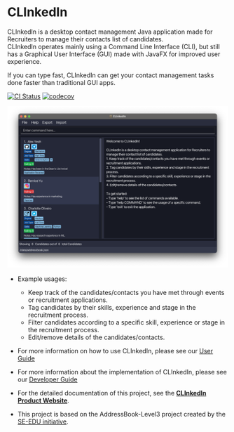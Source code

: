 # CLInkedIn

CLInkedIn is a desktop contact management Java application made for Recruiters to manage their contacts list of candidates.  
CLInkedIn operates mainly using a Command Line Interface (CLI), but still has a Graphical User Interface (GUI) made with JavaFX for improved user experience.

If you can type fast, CLInkedIn can get your contact management tasks done faster than
traditional GUI apps.

[![CI Status](https://github.com/se-edu/addressbook-level3/workflows/Java%20CI/badge.svg)](https://github.com/AY2223S1-CS2103T-T13-3/tp/actions)
[![codecov](https://codecov.io/gh/AY2223S1-CS2103T-T13-3/tp/branch/master/graph/badge.svg?token=3QKZJQZ9Q9)](https://codecov.io/gh/AY2223S1-CS2103T-T13-3/tp)

![Ui](docs/images/Ui.png)

* Example usages:
  * Keep track of the candidates/contacts you have met through events or recruitment applications.
  * Tag candidates by their skills, experience and stage in the recruitment process.
  * Filter candidates according to a specific skill, experience or stage in the recruitment process.
  * Edit/remove details of the candidates/contacts.

* For more information on how to use CLInkedIn, please see our [User Guide](https://ay2223s1-cs2103t-t13-3.github.io/tp/UserGuide.html)

* For more information about the implementation of CLInkedIn, please see our [Developer Guide](https://ay2223s1-cs2103t-t13-3.github.io/tp/DeveloperGuide.html)

* For the detailed documentation of this project, see the **[CLInkedIn Product Website](https://ay2223s1-cs2103t-t13-3.github.io/tp/)**.
* This project is based on the AddressBook-Level3 project created by the [SE-EDU initiative](https://se-education.org).
